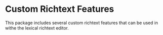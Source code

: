 # Custom Richtext Features

This package includes several custom richtext features that can be used in withe the lexical richtext editor.
